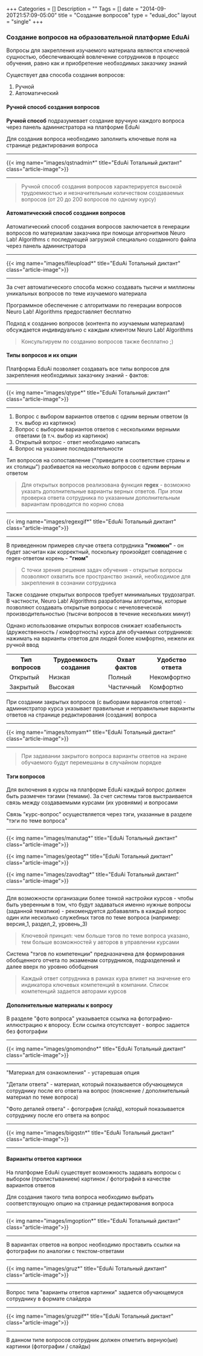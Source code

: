+++
Categories = []
Description = ""
Tags = []
date = "2014-09-20T21:57:09-05:00"
title = "Создание вопросов"
type = "eduai_doc"
layout = "single"
+++
### Создание вопросов на образовательной платформе EduAi

Вопросы для закрепления изучаемого материала являются ключевой сущностью, обеспечивающей вовлечение сотрудников в процесс обучения, равно как и приобретение необходимых заказчику знаний

Существует два способа создания вопросов:

1. Ручной 
2. Автоматический

<h4>Ручной способ создания вопросов</h4>

<b>Ручной способ</b> подразумевает создание вручную каждого вопроса через панель администратора на платформе EduAi

Для создания вопроса необходимо заполнить ключевые поля на странице редактирования вопроса

<hr>
{{< img name="images/qstnadmin*" title="EduAi Тотальный диктант" class="article-image">}}
<hr>

<blockquote>Ручной способ создания вопросов характериpуется высокой трудоемкостью и незначительным количеством создаваемых вопросов (от 20 до 200 вопросов по одному курсу)</blockquote>

<h4>Автоматический способ создания вопросов</h4>

Автоматический способ создания вопросов заключается в генерации вопросов по материалам заказчика при помощи алгорнитмов Neuro Lab! Algorithms с последующей загрузкой специально созданного файла через панель администратора

<hr>
{{< img name="images/fileupload*" title="EduAi Тотальный диктант" class="article-image">}}
<hr>

За счет автоматического способа можно создавать тысячи и миллионы уникальных вопросов по теме изучаемого материала

Программное обеспечение с алгоритмами по генерации вопросов Neuro Lab! Algorithms предоставляет бесплатно

Подход к созданию вопросов (контента по изучаемым материалам) обсуждается индивидуально с каждым клиентом Neuro Lab! Algorithms

<blockquote>Консультируем по созданию вопросов также бесплатно ;)</blockquote>

<h4>Типы вопросов и их опции</h4>

Платформа EduAi позволяет создавать все типы вопросов для закрепления необходимых заказчику знаний - фактов:

<hr>
{{< img name="images/qtype*" title="EduAi Тотальный диктант" class="article-image">}}
<hr>

1. Вопрос с выбором вариантов ответов с одним верным ответом (в т.ч. выбор из картинок) 
2. Вопрос с выбором вариантов ответов с несколькими верными ответами (в т.ч. выбор из картинок)
3. Открытый вопрос - ответ необходимо написать
4. Вопрос на указание последовательности

Тип вопросов на сопоставление ("приведите в соответствие страны и их столицы") разбивается на несколько вопросов с одним верным ответом

<blockquote>Для открытых вопросов реализована функция <b>regex</b> - возможно указать дополнительные варианты верных ответов. При этом проверка ответа сотрудника по указанным дополнительным вариантам проводится по корню слова</blockquote>

<hr>
{{< img name="images/regexgif*" title="EduAi Тотальный диктант" class="article-image">}}
<hr>

В приведенном примерев случае ответа сотрудника <b>"гномюн"</b> - он будет засчитан как корректный, поскольку произойдет совпадение с regex-ответом корень - <b>"гном"</b>

<blockquote>С точки зрения решения задач обучения - открытые вопросы позволяют охватить все пространство знаний, необходимое для закрепления в сознании сотрудника</blockquote>

Также создание открытых вопросов требует минимальных трудозатрат. В частности, Neuro Lab! Algorithms разработаны алгоритмы, которые позволяют создавать открытые вопросы с нечеловеческой производительностью (тысячи вопросов в течение нескольких минут) 

Однако использование открытых вопросов снижает юзабельность (дружественность / комфортность) курса для обучаемых сотрудников: нажимать на варианты ответов для людей более комфортно, нежели их ручной ввод

<table style="width:100%">
  <tr>
    <th>Тип вопросов</th>
    <th>Трудоемкость создания</th> 
    <th>Охват фактов</th>
    <th>Удобство ответа</th>
  </tr>
  <tr>
    <td>Открытый</td>
    <td>Низкая</td> 
    <td>Полный</td>
    <td>Некомфортно</td>    
  </tr>
  <tr>
    <td>Закрытый</td>
    <td>Высокая</td> 
    <td>Частичный</td>
    <td>Комфортно</td>
  </tr>
</table>

При создании закрытых вопросов (с выборами вариантов ответов) - администратор курса указывает правильные и неправильные варианты ответов на странице редактирования (создания) вопроса

<hr>
{{< img name="images/tomyam*" title="EduAi Тотальный диктант" class="article-image">}}
<hr>

<blockquote>При задавании закрытого вопроса варианты ответов на экране обучаемого будут перемешаны в случайном порядке</blockquote>

<h4>Тэги вопросов</h4>

Для включения в курсы на платформе EduAi каждый вопрос должен быть размечен тэгами (темами). За счет системы тэгов выстраивается связь между создаваемыми курсами (их уровнями) и вопросами 

Связь "курс-вопрос" осуществляется через тэги, указанные в разделе "тэги по теме вопроса"
<hr>
{{< img name="images/manutag*" title="EduAi Тотальный диктант" class="article-image">}}

{{< img name="images/geotag*" title="EduAi Тотальный диктант" class="article-image">}}

{{< img name="images/zavodtag*" title="EduAi Тотальный диктант" class="article-image">}}
<hr>

Для возможности организации более тонкой настройки курсов - чтобы быть уверенным в том, что будут задаваться именно нужные вопросы (заданной тематики) - рекомендуется добававлять в каждый вопрос один или несколько служебных тэгов по теме вопроса (например: версия_1, раздел_2, уровень_3)

<blockquote>Ключевой принцип: чем больше тэгов по теме вопроса указано, тем больше возможностей у авторов в управлении курсами</blockquote>

Система "тэгов по компетенции" предназначена для формирования обобщенного отчета по экзаменам сотрудников, подразделений и далее вверх по уровню обобщения

<blockquote>Каждый ответ сотрудника в рамках кура влияет на значение его индикатора ключевых компетенций в компании. Список компетенций задается авторами курсов</blockquote>

<h4>Дополнительные материалы к вопросу</h4>

В разделе "фото вопроса" указывается ссылка на фотографию-иллюстрацию к впоросу. Если ссылка отсутстсвует - вопрос задается без фотографии

<hr>
{{< img name="images/gnomondno*" title="EduAi Тотальный диктант" class="article-image">}}
<hr>

"Материал для ознакомления" - устаревшая опция

"Детали ответа" - материал, который показывается обучающемуся сотруднику после его ответа на вопрос (пояснение / дополнительный материал по теме вопроса)

"Фото деталей ответа" - фотография (слайд), который показывается сотруднику после его ответа на вопрос

<hr>
{{< img name="images/bigqstn*" title="EduAi Тотальный диктант" class="article-image">}}
<hr>

<h4>Варианты ответов картинки</h4>

На платформе EduAi существует возможность задавать вопросы с выбором (пролистыванием) картинок / фотографий в качестве вариантов ответов

Для создания такого типа вопроса необходимо выбрать соответствующую опцию на странице редактирования вопроса

<hr>
{{< img name="images/imgoption*" title="EduAi Тотальный диктант" class="article-image">}}
<hr>

В вариантах ответов на вопрос необходимо проставить ссылки на фотографии по аналогии с текстом-ответами

<hr>
{{< img name="images/gruz*" title="EduAi Тотальный диктант" class="article-image">}}
<hr>

Вопрос типа "варианты ответов картинки" задается обучающемуся сотруднику в формате слайдера

<hr>
{{< img name="images/gruzgif*" title="EduAi Тотальный диктант" class="article-image">}}
<hr>

В данном типе вопросов сотрудник должен отметить верную(ые) картинки (фотографии / слайды)